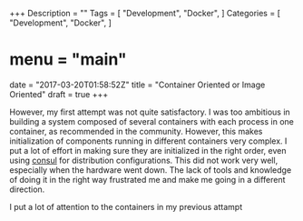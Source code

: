 +++
Description = ""
Tags = [
  "Development",
  "Docker",
]
Categories = [
  "Development",
  "Docker",
]
# menu = "main"
date = "2017-03-20T01:58:52Z"
title = "Container Oriented or Image Oriented"
draft = true
+++

However, my first attempt was not quite satisfactory.
I was too ambitious in building a system composed of several containers with each process in one container, as recommended in the community.
However, this makes initialization of components running in different containers very complex.
I put a lot of effort in making sure they are initialized in the right order, even using [consul](https://www.consul.io/) for distribution configurations.
This did not work very well, especially when the hardware went down.
The lack of tools and knowledge of doing it in the right way frustrated me and make me going in a different direction.

I put a lot of attention to the containers in my previous attampt
